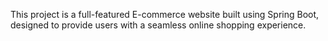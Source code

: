 This project is a full-featured E-commerce website built using Spring Boot, designed to provide users with a seamless online shopping experience.
